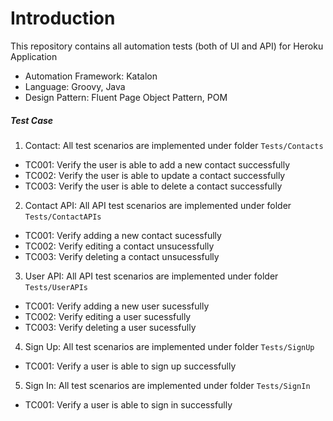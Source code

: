# Introduction
This repository contains all automation tests (both of UI and API) for Heroku Application

- Automation Framework: Katalon
- Language: Groovy, Java
- Design Pattern: Fluent Page Object Pattern, POM

##### **Test Case**
1. Contact: All test scenarios are implemented under folder `Tests/Contacts`
- TC001: Verify the user is able to add a new contact successfully
- TC002: Verify the user is able to update a contact successfully
- TC003: Verify the user is able to delete a contact successfully

2. Contact API: All API test scenarios are implemented under folder `Tests/ContactAPIs`
- TC001: Verify adding a new contact sucessfully
- TC002: Verify editing a contact unsucessfully
- TC003: Verify deleting a contact unsucessfully

3. User API: All API test scenarios are implemented under folder `Tests/UserAPIs`
- TC001: Verify adding a new user sucessfully
- TC002: Verify editing a user sucessfully
- TC003: Verify deleting a user sucessfully

4. Sign Up: All test scenarios are implemented under folder `Tests/SignUp`
- TC001: Verify a user is able to sign up successfully

5. Sign In: All test scenarios are implemented under folder `Tests/SignIn`
- TC001: Verify a user is able to sign in successfully



